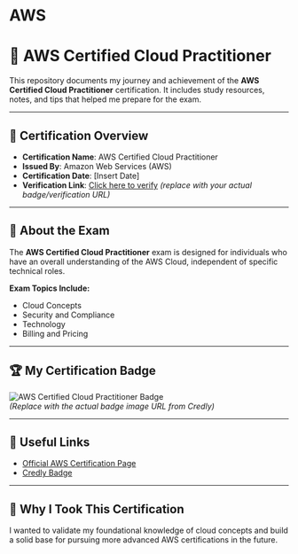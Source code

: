 # AWS
# 🧠 AWS Certified Cloud Practitioner

This repository documents my journey and achievement of the **AWS Certified Cloud Practitioner** certification. It includes study resources, notes, and tips that helped me prepare for the exam.

---

## 📜 Certification Overview

- **Certification Name**: AWS Certified Cloud Practitioner  
- **Issued By**: Amazon Web Services (AWS)  
- **Certification Date**: [Insert Date]  
- **Verification Link**: [Click here to verify](#) *(replace with your actual badge/verification URL)*

---

## 📘 About the Exam

The **AWS Certified Cloud Practitioner** exam is designed for individuals who have an overall understanding of the AWS Cloud, independent of specific technical roles.

**Exam Topics Include:**

- Cloud Concepts
- Security and Compliance
- Technology
- Billing and Pricing

---

## 🏆 My Certification Badge

![AWS Certified Cloud Practitioner Badge](https://images.credly.com/size/220x220/images/[badge-image-id].png)  
*(Replace with the actual badge image URL from Credly)*

---

## 🔗 Useful Links

- [Official AWS Certification Page](https://aws.amazon.com/certification/certified-cloud-practitioner/)
- [Credly Badge ](#)

---

## 📌 Why I Took This Certification

I wanted to validate my foundational knowledge of cloud concepts and build a solid base for pursuing more advanced AWS certifications in the future.
